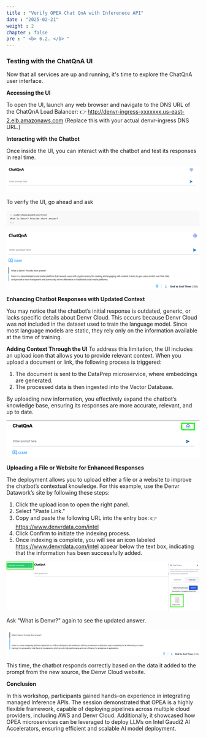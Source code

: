 ```yaml
---
title : "Verify OPEA Chat QnA with Inferenece API"
date : "2025-02-21"
weight : 2
chapter : false
pre : " <b> 6.2. </b> "
---
```

### Testing with the ChatQnA UI
Now that all services are up and running, it's time to explore the ChatQnA user interface.

**Accessing the UI**

To open the UI, launch any web browser and navigate to the DNS URL of the ChatQnA Load Balancer:
👉 http://denvr-ingress-xxxxxxx.us-east-2.elb.amazonaws.com
(Replace this with your actual denvr-ingress DNS URL.)

**Interacting with the Chatbot**

Once inside the UI, you can interact with the chatbot and test its responses in real time.

![VPC](/static/images/5.fwd/image110.png)

To verify the UI, go ahead and ask

![VPC](/static/images/5.fwd/image111.png)

![VPC](/static/images/5.fwd/image112.png)

**Enhancing Chatbot Responses with Updated Context**

You may notice that the chatbot’s initial response is outdated, generic, or lacks specific details about Denvr Cloud. This occurs because Denvr Cloud was not included in the dataset used to train the language model. Since most language models are static, they rely only on the information available at the time of training.

**Adding Context Through the UI**
To address this limitation, the UI includes an upload icon that allows you to provide relevant context. When you upload a document or link, the following process is triggered:

1. The document is sent to the DataPrep microservice, where embeddings are generated.
2. The processed data is then ingested into the Vector Database.

By uploading new information, you effectively expand the chatbot’s knowledge base, ensuring its responses are more accurate, relevant, and up to date.

![VPC](/static/images/5.fwd/image113.png)

**Uploading a File or Website for Enhanced Responses**

The deployment allows you to upload either a file or a website to improve the chatbot’s contextual knowledge. For this example, use the Denvr Datawork’s site by following these steps:

1. Click the upload icon to open the right panel.
2. Select "Paste Link."
3. Copy and paste the following URL into the entry box:
👉 https://www.denvrdata.com/intel
4. Click Confirm to initiate the indexing process.
5. Once indexing is complete, you will see an icon labeled https://www.denvrdata.com/intel appear below the text box, indicating that the information has been successfully added.

![VPC](/static/images/5.fwd/image114.png)

Ask "What is Denvr?" again to see the updated answer.

![VPC](/static/images/5.fwd/image115.png)

This time, the chatbot responds correctly based on the data it added to the prompt from the new source, the Denvr Cloud website.

**Conclusion**

In this workshop, participants gained hands-on experience in integrating managed Inference APIs. The session demonstrated that OPEA is a highly flexible framework, capable of deploying pipelines across multiple cloud providers, including AWS and Denvr Cloud. Additionally, it showcased how OPEA microservices can be leveraged to deploy LLMs on Intel Gaudi2 AI Accelerators, ensuring efficient and scalable AI model deployment.